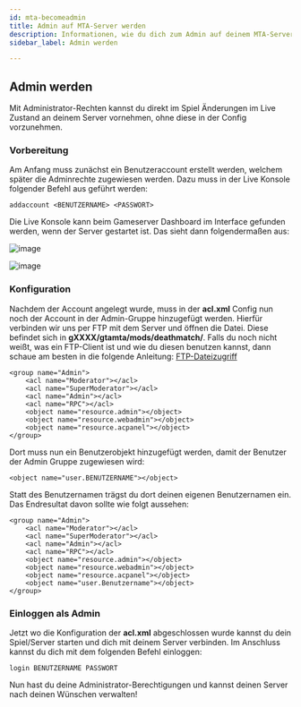 ```yaml
---
id: mta-becomeadmin
title: Admin auf MTA-Server werden
description: Informationen, wie du dich zum Admin auf deinem MTA-Server von ZAP-Hosting machen kannst - ZAP-Hosting.com Dokumentation
sidebar_label: Admin werden

---
```



## Admin werden

Mit Administrator-Rechten kannst du direkt im Spiel Änderungen im Live Zustand an deinem Server vornehmen, ohne diese in der Config vorzunehmen. 



### Vorbereitung

Am Anfang muss zunächst ein Benutzeraccount erstellt werden, welchem später die Adminrechte zugewiesen werden. Dazu muss in der Live Konsole folgender Befehl aus geführt werden:

```
addaccount <BENUTZERNAME> <PASSWORT>
```

Die Live Konsole kann beim Gameserver Dashboard im Interface gefunden werden, wenn der Server gestartet ist. Das sieht dann folgendermaßen aus:

![image](https://user-images.githubusercontent.com/26007280/189890263-568a03e0-417d-4fe3-ace7-43f6b9029e3a.png)



![image](https://user-images.githubusercontent.com/26007280/189890283-22069445-3f57-470d-9d37-2ab158f0ee9d.png)





### Konfiguration

Nachdem der Account angelegt wurde, muss in der **acl.xml** Config nun noch der Account in der Admin-Gruppe hinzugefügt werden. Hierfür verbinden wir uns per FTP mit dem Server und öffnen die Datei. Diese befindet sich in **gXXXX/gtamta/mods/deathmatch/**. Falls du noch nicht weißt, was ein FTP-Client ist und wie du diesen benutzen kannst, dann schaue am besten in die folgende Anleitung: [FTP-Dateizugriff](https://docs.zap-hosting.com/docs/de/gameserver-ftpaccess/)

```
<group name="Admin">
    <acl name="Moderator"></acl>
    <acl name="SuperModerator"></acl>
    <acl name="Admin"></acl>
    <acl name="RPC"></acl>
    <object name="resource.admin"></object>
    <object name="resource.webadmin"></object>
    <object name="resource.acpanel"></object>
</group>
```

Dort muss nun ein Benutzerobjekt hinzugefügt werden, damit der Benutzer der Admin Gruppe zugewiesen wird:

```
<object name="user.BENUTZERNAME"></object>
```

Statt des Benutzernamen trägst du dort deinen eigenen Benutzernamen ein. Das Endresultat davon sollte wie folgt aussehen:

```
<group name="Admin">
    <acl name="Moderator"></acl>
    <acl name="SuperModerator"></acl>
    <acl name="Admin"></acl>
    <acl name="RPC"></acl>
    <object name="resource.admin"></object>
    <object name="resource.webadmin"></object>
    <object name="resource.acpanel"></object>
    <object name="user.Benutzername"></object>
</group>
```



### Einloggen als Admin

Jetzt wo die Konfiguration der **acl.xml** abgeschlossen wurde kannst du dein Spiel/Server starten und dich mit deinem Server verbinden. Im Anschluss kannst du dich mit dem folgenden Befehl einloggen:

```
login BENUTZERNAME PASSWORT
```

Nun hast du deine Administrator-Berechtigungen und kannst deinen Server nach deinen Wünschen verwalten!
